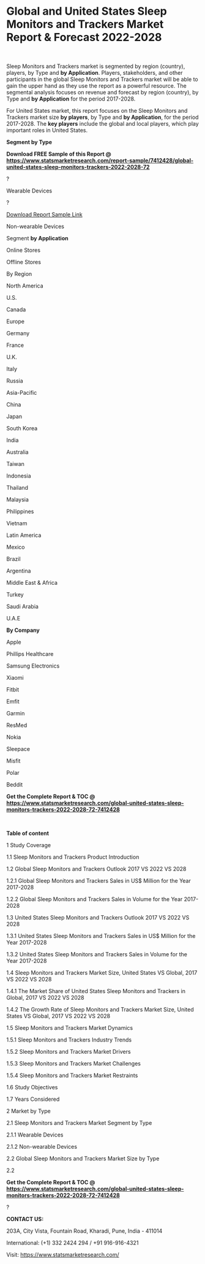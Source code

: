 <h1>Global and United States Sleep Monitors and Trackers Market Report & Forecast 2022-2028</h1><br/><p>Sleep Monitors and Trackers market is segmented by region (country), players, by Type and <strong>by Application</strong>. Players, stakeholders, and other participants in the global Sleep Monitors and Trackers market will be able to gain the upper hand as they use the report as a powerful resource. The segmental analysis focuses on revenue and forecast by region (country), by Type and <strong>by Application</strong> for the period 2017-2028.</p>
 
 
 
 <p>For United States market, this report focuses on the Sleep Monitors and Trackers market size <strong>by players</strong>, by Type and <strong>by Application</strong>, for the period 2017-2028. The <strong>key players</strong> include the global and local players, which play important roles in United States.</p>
 
 
 
 <p><strong>Segment by Type</strong></p>
 
 
 
 <div><b>Download FREE Sample of this Report @ <a href="https://www.statsmarketresearch.com/download-free-sample/7412428/global-united-states-sleep-monitors-trackers-2022-2028-72">https://www.statsmarketresearch.com/report-sample/7412428/global-united-states-sleep-monitors-trackers-2022-2028-72</a></b></div>
 
 
 
 <p>? </p>
 
 
 
 <p>Wearable Devices</p>
 
 
 
 <p>? </p>
 
 
 
 <p><a href="https://www.statsmarketresearch.com/download-free-sample/7412428/global-united-states-sleep-monitors-trackers-2022-2028-72">Download Report Sample Link</a></p>
 
 
 
 <p>Non-wearable Devices</p>
 
 
 
 <p>Segment <strong>by Application</strong></p>
 
 
 
 <p>Online Stores</p>
 
 
 
 <p>Offline Stores</p>
 
 
 
 <p>By Region</p>
 
 
 
 <p>North America</p>
 
 
 
 <p>U.S.</p>
 
 
 
 <p>Canada</p>
 
 
 
 <p>Europe</p>
 
 
 
 <p>Germany</p>
 
 
 
 <p>France</p>
 
 
 
 <p>U.K.</p>
 
 
 
 <p>Italy</p>
 
 
 
 <p>Russia</p>
 
 
 
 <p>Asia-Pacific</p>
 
 
 
 <p>China</p>
 
 
 
 <p>Japan</p>
 
 
 
 <p>South Korea</p>
 
 
 
 <p>India</p>
 
 
 
 <p>Australia</p>
 
 
 
 <p>Taiwan</p>
 
 
 
 <p>Indonesia</p>
 
 
 
 <p>Thailand</p>
 
 
 
 <p>Malaysia</p>
 
 
 
 <p>Philippines</p>
 
 
 
 <p>Vietnam</p>
 
 
 
 <p>Latin America</p>
 
 
 
 <p>Mexico</p>
 
 
 
 <p>Brazil</p>
 
 
 
 <p>Argentina</p>
 
 
 
 <p>Middle East & Africa</p>
 
 
 
 <p>Turkey</p>
 
 
 
 <p>Saudi Arabia</p>
 
 
 
 <p>U.A.E</p>
 
 
 
 <p><strong>By Company</strong></p>
 
 
 
 <p>Apple</p>
 
 
 
 <p>Phillips Healthcare</p>
 
 
 
 <p>Samsung Electronics</p>
 
 
 
 <p>Xiaomi</p>
 
 
 
 <p>Fitbit</p>
 
 
 
 <p>Emfit</p>
 
 
 
 <p>Garmin</p>
 
 
 
 <p>ResMed</p>
 
 
 
 <p>Nokia</p>
 
 
 
 <p>Sleepace</p>
 
 
 
 <p>Misfit</p>
 
 
 
 <p>Polar</p>
 
 
 
 <p>Beddit</p>
 
 
 
 <div><b>Get the Complete Report & TOC @ <a href="https://www.statsmarketresearch.com/global-united-states-sleep-monitors-trackers-2022-2028-72-7412428">https://www.statsmarketresearch.com/global-united-states-sleep-monitors-trackers-2022-2028-72-7412428</a></b></div>
 
 
 
 <p><br />
 
 <b>Table of content</b></p>
 
 
 
 <p>1 Study Coverage<br />
 
 1.1 Sleep Monitors and Trackers Product Introduction<br />
 
 1.2 Global Sleep Monitors and Trackers Outlook 2017 VS 2022 VS 2028<br />
 
 1.2.1 Global Sleep Monitors and Trackers Sales in US$ Million for the Year 2017-2028<br />
 
 1.2.2 Global Sleep Monitors and Trackers Sales in Volume for the Year 2017-2028<br />
 
 1.3 United States Sleep Monitors and Trackers Outlook 2017 VS 2022 VS 2028<br />
 
 1.3.1 United States Sleep Monitors and Trackers Sales in US$ Million for the Year 2017-2028<br />
 
 1.3.2 United States Sleep Monitors and Trackers Sales in Volume for the Year 2017-2028<br />
 
 1.4 Sleep Monitors and Trackers Market Size, United States VS Global, 2017 VS 2022 VS 2028<br />
 
 1.4.1 The Market Share of United States Sleep Monitors and Trackers in Global, 2017 VS 2022 VS 2028<br />
 
 1.4.2 The Growth Rate of Sleep Monitors and Trackers Market Size, United States VS Global, 2017 VS 2022 VS 2028<br />
 
 1.5 Sleep Monitors and Trackers Market Dynamics<br />
 
 1.5.1 Sleep Monitors and Trackers Industry Trends<br />
 
 1.5.2 Sleep Monitors and Trackers Market Drivers<br />
 
 1.5.3 Sleep Monitors and Trackers Market Challenges<br />
 
 1.5.4 Sleep Monitors and Trackers Market Restraints<br />
 
 1.6 Study Objectives<br />
 
 1.7 Years Considered<br />
 
 2 Market by Type<br />
 
 2.1 Sleep Monitors and Trackers Market Segment by Type<br />
 
 2.1.1 Wearable Devices<br />
 
 2.1.2 Non-wearable Devices<br />
 
 2.2 Global Sleep Monitors and Trackers Market Size by Type<br />
 
 2.2</p>
 
 
 
 <div><b>Get the Complete Report & TOC @ <a href="https://www.statsmarketresearch.com/global-united-states-sleep-monitors-trackers-2022-2028-72-7412428">https://www.statsmarketresearch.com/global-united-states-sleep-monitors-trackers-2022-2028-72-7412428</a></b></div>
 
 
 
 <p>? </p>
 
 
 
 <p><b>CONTACT US:</b><br />
 
 203A, City Vista, Fountain Road, Kharadi, Pune, India - 411014<br />
 
 International: (+1) 332 2424 294 / +91 916-916-4321<br />
 
 Visit: <a href="https://www.statsmarketresearch.com/">https://www.statsmarketresearch.com/</a></p>